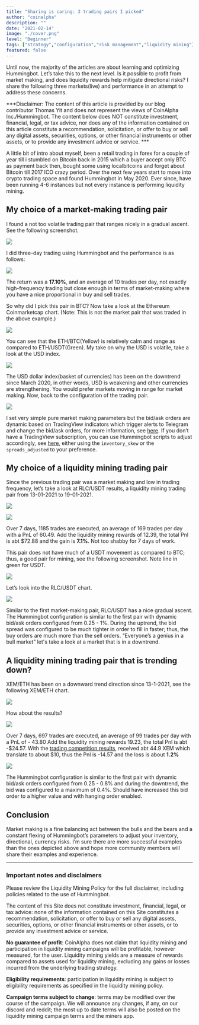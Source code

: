 ```yaml
---
title: "Sharing is caring: 3 trading pairs I picked"
author: "coinalpha"
description: ""
date: "2021-02-14"
image: "./cover.png"
level: "Beginner"
tags: ["strategy","configuration","risk management","liquidity mining"]
featured: false
---
```


Until now, the majority of the articles are about learning and optimizing Hummingbot. Let’s take this to the next level. 
Is it possible to profit from market making, and does liquidity rewards help mitigate directional risks? I share the following three 
markets(live) and performance in an attempt to address these concerns. 

***Disclaimer:
The content of this article is provided by our blog contributor Thomas Yit and does not represent the views of CoinAlpha Inc./Hummingbot. 
The content below does NOT constitute investment, financial, legal, or tax advice, nor does any of the information contained on this article constitute 
a recommendation, solicitation, or offer to buy or sell any digital assets, securities, options, or other financial instruments or other assets, or to 
provide any investment advice or service. ***

A little bit of intro about myself, been a retail trading in forex for a couple of year till i stumbled on Bitcoin back in 2015 which a buyer accept only BTC as payment back then, bought some
using localbitcoins and forget about Bitcoin till 2017 ICO crazy period. Over the next few years start to move into crypto trading space and found Hummingbot in May 2020. Ever since,
have been running 4-6 instances but not every instance is performing liquidity mining.

## My choice of a market-making trading pair

I found a not too volatile trading pair that ranges nicely in a gradual ascent. See the following screenshot. 

![](./firstpair.png) 

I did three-day trading using Hummingbot and the performance is as follows:

![](./firstpair-performance.png) 

The return was a **17.10%**, and an average of 10 trades per day, not exactly high-frequency trading but close enough in terms of market-making
 where you have a nice proportional in buy and sell trades. 

So why did I pick this pair in BTC? Now take a look at the Ethereum Coinmarketcap chart. 
(Note: This is not the market pair that was traded in the above example.)

![](./ethereum.png) 

You can see that the ETH/BTC(Yellow) is relatively calm and range as compared to ETH/USDT(Green). My take on why the USD is volatile, 
take a look at the USD index.

![](./USD-index.png) 

The USD dollar index(basket of currencies) has been on the downtrend since March 2020, in other words, USD is weakening and other currencies are
strengthening. You would prefer markets moving in range for market making. Now, back to the configuration of the trading pair.

![](./firstpair-config.png) 

I set very simple pure market making parameters but the bid/ask orders are dynamic based on TradingView indicators which trigger alerts to Telegram and 
change the bid/ask orders, for more information, see [here](https://hummingbot.io/blog/2021-01-automate-tradingview-for-hummingbot/). 
If you don’t have a TradingView subscription, you can use Hummingbot scripts to adjust accordingly, see 
[here](https://github.com/CoinAlpha/hummingbot/tree/master/scripts), either using the `inventory_skew` or the `spreads_adjusted` to your preference. 

## My choice of a liquidity mining trading pair 

Since the previous trading pair was a market making and low in trading frequency, let’s take a look at RLC/USDT results, 
a liquidity mining trading pair from 13-01-2021 to 19-01-2021.

![](./RLCUSDT.png) 

![](./liquidity-mining-rewards.png) 


Over 7 days, 1185 trades are executed, an average of 169 trades per day with a PnL of 60.49. Add the liquidity mining rewards of 12.39, 
the total Pnl is abt $72.88 and the gain is **7.1%**. Not too shabby for 7 days of work. 

This pair does not have much of a USDT movement as compared to BTC; thus, a good pair for mining, see the following screenshot. 
Note line in green for USDT.

![](./RLCUSDT-cmchart.png) 

Let’s look into the RLC/USDT chart.

![](./RLCUSDT-tvchart.png) 


Similar to the first market-making pair, RLC/USDT has a nice gradual ascent. The Hummingbot configuration is similar to the first pair with dynamic
bid/ask orders configured from 0.25 - 1%. During the uptrend, the bid spread was configured to be much tighter in order to fill in faster; thus, 
the buy orders are much more than the sell orders.  “Everyone’s a genius in a bull market” let's take a look at a market that is in a downtrend.

## A liquidity mining trading pair that is trending down? 

XEM/ETH has been on a downward trend direction since 13-1-2021, see the following XEM/ETH chart.

![](./XEMETH-tvchart.png) 

How about the results? 

![](./XEMETH-performance.png) 

Over 7 days, 697 trades are executed, an average of 99 trades per day with a PnL of - 43.80 Add the liquidity mining rewards 19.23,
the total Pnl is abt -$24.57. With the [trading competition results](https://www.binance.com/en/support/announcement/6eb604a5a1a14b4bb21d317fc6e9a5d0), 
received abt 44.9 XEM which translate to about $10, thus the Pnl is -14.57 and the loss is about **1.2%**

![](./XEMETH-trading-competition.png) 


The Hummingbot configuration is similar to the first pair with dynamic bid/ask orders configured from 0.25 - 0.8% and during the downtrend,
the bid was configured to a maximum of 0.4%. Should have increased this bid order to a higher value and with hanging order enabled. 

## Conclusion 

Market making is a fine balancing act between the bulls and the bears and a constant flexing of Hummingbot’s parameters to adjust your inventory,
directional, currency risks. I’m sure there are more successful examples than the ones depicted above and hope more community members will share their examples and experience.

---

### Important notes and disclaimers

Please review the Liquidity Mining Policy for the full disclaimer, including policies related to the use of Hummingbot.

The content of this Site does not constitute investment, financial, legal, or tax advice: none of the information contained on this Site constitutes a recommendation, solicitation, or offer to buy or sell any digital assets, securities, options, or other financial instruments or other assets, or to provide any investment advice or service.

**No guarantee of profit**: CoinAlpha does not claim that liquidity mining and participation in liquidity mining campaigns will be profitable, however measured, for the user. Liquidity mining yields are a measure of rewards compared to assets used for liquidity mining, excluding any gains or losses incurred from the underlying trading strategy.

**Eligibility requirements**: participation in liquidity mining is subject to eligibility requirements as specified in the liquidity mining policy.

**Campaign terms subject to change**: terms may be modified over the course of the campaign. We will announce any changes, if any, on our discord and reddit; the most up to date terms will also be posted on the liquidity mining campaign terms and the miners app.
